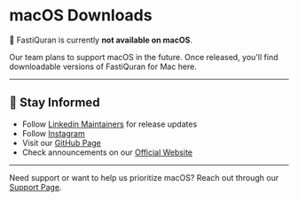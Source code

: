 # macOS Downloads

🚫 FastiQuran is currently **not available on macOS**.

Our team plans to support macOS in the future. Once released, you'll find downloadable versions of FastiQuran for Mac here.

---

## 🔔 Stay Informed 

- Follow [Linkedin Maintainers](https://linkedin.com/in/cahyanudien) for release updates
- Follow [Instagram](https://instagram.com/cas8398)
- Visit our [GitHub Page](https://flagodna-developer.github.io/fastiquran/)
- Check announcements on our [Official Website](https://flagodna.com)

---

Need support or want to help us prioritize macOS? Reach out through our [Support Page](https://flagodna.com/contact).

